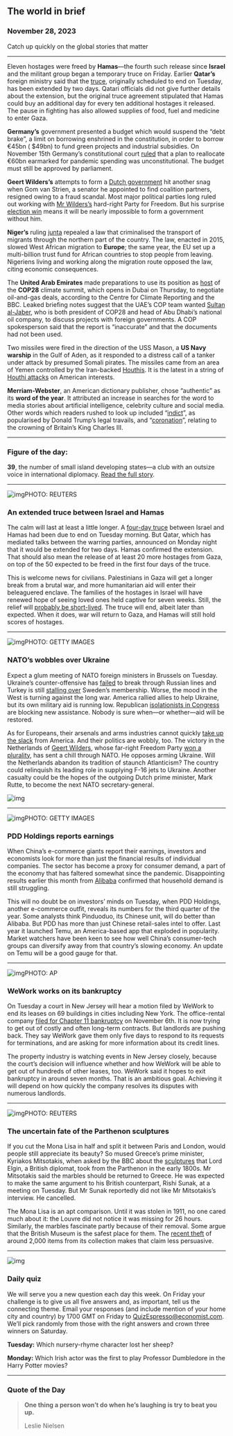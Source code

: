 ## The world in brief

### November 28, 2023

Catch up quickly on the global stories that matter



------



Eleven hostages were freed by **Hamas**—the fourth such release since **Israel** and the militant group began a temporary truce on Friday. Earlier **Qatar’s** foreign ministry said that the [truce](https://www.economist.com/middle-east-and-africa/2023/11/26/a-brutal-battle-for-southern-gaza-beckons-after-the-truce-ends), originally scheduled to end on Tuesday, has been extended by two days. Qatari officials did not give further details about the extension, but the original truce agreement stipulated that Hamas could buy an additional day for every ten additional hostages it released. The pause in fighting has also allowed supplies of food, fuel and medicine to enter Gaza.

**Germany’s** government presented a budget which would suspend the “debt brake”, a limit on borrowing enshrined in the constitution, in order to borrow €45bn ( $49bn) to fund green projects and industrial subsidies. On November 15th Germany’s constitutional court [ruled](https://www.economist.com/europe/2023/11/15/german-judges-toss-a-spanner-into-the-governments-spending-plans) that a plan to reallocate €60bn earmarked for pandemic spending was unconstitutional. The budget must still be approved by parliament.

**Geert Wilders’s** attempts to form a [Dutch government](https://www.economist.com/europe/2023/11/25/geert-wilderss-dutch-election-win-is-a-headache-for-europe) hit another snag when Gom van Strien, a senator he appointed to find coalition partners, resigned owing to a fraud scandal. Most major political parties long ruled out working with [Mr Wilders’s](https://www.economist.com/the-economist-explains/2023/11/24/who-is-geert-wilders-the-surprise-winner-of-the-dutch-election) hard-right Party for Freedom. But his surprise [election win](https://www.economist.com/europe/2023/11/23/geert-wilderss-election-win-leaves-the-dutch-in-an-awful-quandary) means it will be nearly impossible to form a government without him.

**Niger’s** ruling [junta](https://www.economist.com/leaders/2023/08/01/why-the-nightmare-in-niger-is-the-worlds-problem) repealed a law that criminalised the transport of migrants through the northern part of the country. The law, enacted in 2015, slowed West African migration to **Europe**; the same year, the EU set up a multi-billion trust fund for African countries to stop people from leaving. Nigeriens living and working along the migration route opposed the law, citing economic consequences.

The **United Arab Emirates** made preparations to use its position as [host](https://www.economist.com/briefing/2023/11/23/the-messier-the-world-gets-the-more-the-uae-seems-to-thrive) of the **COP28** climate summit, which opens in Dubai on Thursday, to negotiate oil-and-gas deals, according to the Centre for Climate Reporting and the BBC. Leaked briefing notes suggest that the UAE’s COP team wanted [Sultan al-Jaber](https://www.economist.com/by-invitation/2023/11/24/sultan-al-jaber-believes-cop28-can-find-a-new-way-forward-on-climate), who is both president of COP28 and head of Abu Dhabi’s national oil company, to discuss projects with foreign governments. A COP spokesperson said that the report is “inaccurate” and that the documents had not been used.

Two missiles were fired in the direction of the USS Mason, a **US Navy warship** in the Gulf of Aden, as it responded to a distress call of a tanker under attack by presumed Somali pirates. The missiles came from an area of Yemen controlled by the Iran-backed [Houthis](https://www.economist.com/middle-east-and-africa/2023/08/09/can-yemen-hold-together). It is the latest in a string of [Houthi attacks](https://www.economist.com/international/2023/10/25/the-three-steps-on-americas-ladder-of-military-escalation) on American interests.

**Merriam-Webster**, an American dictionary publisher, chose “authentic” as its **word of the year**. It attributed an increase in searches for the word to media stories about artificial intelligence, celebrity culture and social media. Other words which readers rushed to look up included “[indict](https://www.economist.com/leaders/2023/06/13/is-donald-trump-the-victim-of-a-witch-hunt)”, as popularised by Donald Trump’s legal travails, and “[coronation](https://www.economist.com/britain/2023/05/04/britain-crowns-charles-iii-its-new-king)”, relating to the crowning of Britain’s King Charles III.



------



### Figure of the day: 

**39**, the number of small island developing states—a club with an outsize voice in international diplomacy. [Read the full story](https://www.economist.com/international/2023/11/26/many-small-islands-have-no-room-for-manoeuvre-at-cop28).



------



![img](https://niceboy.online/insight/public/Espresso/PHOTOS/20231202_dap311.jpg)PHOTO: REUTERS

### An extended truce between Israel and Hamas

The calm will last at least a little longer. A [four-day truce](https://www.economist.com/middle-east-and-africa/2023/11/24/hamas-releases-24-hostages-including-13-israelis) between Israel and Hamas had been due to end on Tuesday morning. But Qatar, which has mediated talks between the warring parties, announced on Monday night that it would be extended for two days. Hamas confirmed the extension. That should also mean the release of at least 20 more hostages from Gaza, on top of the 50 expected to be freed in the first four days of the truce.

This is welcome news for civilians. Palestinians in Gaza will get a longer break from a brutal war, and more humanitarian aid will enter their beleaguered enclave. The families of the hostages in Israel will have renewed hope of seeing loved ones held captive for seven weeks. Still, the relief will [probably be short-lived](https://www.economist.com/middle-east-and-africa/2023/11/26/a-brutal-battle-for-southern-gaza-beckons-after-the-truce-ends). The truce will end, albeit later than expected. When it does, war will return to Gaza, and Hamas will still hold scores of hostages.



------



![img](https://niceboy.online/insight/public/Espresso/PHOTOS/20231202_dap310.jpg)PHOTO: GETTY IMAGES

### NATO’s wobbles over Ukraine

Expect a glum meeting of NATO foreign ministers in Brussels on Tuesday. Ukraine’s counter-offensive has [failed](https://www.economist.com/the-world-ahead/2023/11/13/the-war-in-ukraine-may-be-heading-for-stalemate) to break through Russian lines and Turkey is still [stalling over](https://www.economist.com/the-economist-explains/2023/07/10/why-is-turkey-blocking-sweden-from-joining-nato) Sweden’s membership. Worse, the mood in the West is turning against the long war. America rallied allies to help Ukraine, but its own military aid is running low. Republican [isolationists in Congress](https://www.economist.com/united-states/2023/11/23/the-sort-of-isolationist-case-for-backing-ukraine) are blocking new assistance. Nobody is sure when—or whether—aid will be restored.

As for Europeans, their arsenals and arms industries cannot quickly [take up the slack](https://www.economist.com/the-world-ahead/2023/11/13/with-crises-in-ukraine-and-israel-can-america-still-defend-taiwan) from America. And their politics are wobbly, too. The victory in the Netherlands of [Geert Wilders](https://www.economist.com/the-economist-explains/2023/11/24/who-is-geert-wilders-the-surprise-winner-of-the-dutch-election), whose far-right Freedom Party [won a plurality](https://www.economist.com/europe/2023/11/23/geert-wilderss-election-win-leaves-the-dutch-in-an-awful-quandary), has sent a chill through NATO. He opposes arming Ukraine. Will the Netherlands abandon its tradition of staunch Atlanticism? The country could relinquish its leading role in supplying F-16 jets to Ukraine. Another casualty could be the hopes of the outgoing Dutch prime minister, Mark Rutte, to become the next NATO secretary-general.

![img](https://niceboy.online/insight/public/Espresso/PHOTOS/20231202_DAC923.jpg)



------



![img](https://niceboy.online/insight/public/Espresso/PHOTOS/20231202_dap301.jpg)PHOTO: GETTY IMAGES

### PDD Holdings reports earnings

When China’s e-commerce giants report their earnings, investors and economists look for more than just the financial results of individual companies. The sector has become a proxy for consumer demand, a part of the economy that has faltered somewhat since the pandemic. Disappointing results earlier this month from [Alibaba](https://www.economist.com/leaders/2013/03/23/the-alibaba-phenomenon) confirmed that household demand is still struggling.

This will no doubt be on investors’ minds on Tuesday, when PDD Holdings, another e-commerce outfit, reveals its numbers for the third quarter of the year. Some analysts think Pinduoduo, its Chinese unit, will do better than Alibaba. But PDD has more than just Chinese retail-sales intel to offer. Last year it launched Temu, an America-based app that exploded in popularity. Market watchers have been keen to see how well China’s consumer-tech groups can diversify away from that country’s slowing economy. An update on Temu will be a good gauge for that.



------



![img](https://niceboy.online/insight/public/Espresso/PHOTOS/20231202_dap303.jpg)PHOTO: AP

### WeWork works on its bankruptcy

On Tuesday a court in New Jersey will hear a motion filed by WeWork to end its leases on 69 buildings in cities including New York. The office-rental company [filed for Chapter 11 bankruptcy](https://www.economist.com/business/2023/11/07/the-fall-of-wework-shows-the-deepening-cracks-in-property) on November 6th. It is now trying to get out of costly and often long-term contracts. But landlords are pushing back. They say WeWork gave them only five days to respond to its requests for terminations, and are asking for more information about its credit lines.

The property industry is watching events in New Jersey closely, because the court’s decision will influence whether and how WeWork will be able to get out of hundreds of other leases, too. WeWork said it hopes to exit bankruptcy in around seven months. That is an ambitious goal. Achieving it will depend on how quickly the company resolves its disputes with numerous landlords.



------



![img](https://niceboy.online/insight/public/Espresso/PHOTOS/20231202_dap304.jpg)PHOTO: REUTERS

### The uncertain fate of the Parthenon sculptures

If you cut the Mona Lisa in half and split it between Paris and London, would people still appreciate its beauty? So mused Greece’s prime minister, Kyriakos Mitsotakis, when asked by the BBC about the [sculptures](https://www.economist.com/britain/2020/02/20/will-britain-lose-the-elgin-marbles) that Lord Elgin, a British diplomat, took from the Parthenon in the early 1800s. Mr Mitsotakis said the marbles should be returned to Greece. He was expected to make the same argument to his British counterpart, Rishi Sunak, at a meeting on Tuesday. But Mr Sunak reportedly did not like Mr Mitsotakis’s interview. He cancelled.

The Mona Lisa is an apt comparison. Until it was stolen in 1911, no one cared much about it: the Louvre did not notice it was missing for 26 hours. Similarly, the marbles fascinate partly because of their removal. Some argue that the British Museum is the safest place for them. The [recent theft](https://www.economist.com/britain/2023/08/21/stealing-from-museums-is-easier-than-you-might-think) of around 2,000 items from its collection makes that claim less persuasive.



------



![img](https://niceboy.online/insight/public/Espresso/PHOTOS/QuizNEW_196.jpeg)

### Daily quiz

We will serve you a new question each day this week. On Friday your challenge is to give us all five answers and, as important, tell us the connecting theme. Email your responses (and include mention of your home city and country) by 1700 GMT on Friday to [QuizEspresso@economist.com](https://mail.google.com/mail/?view=cm&fs=1&tf=1&to=QuizEspresso@economist.com). We’ll pick randomly from those with the right answers and crown three winners on Saturday.

**Tuesday:** Which nursery-rhyme character lost her sheep?

**Monday:** Which Irish actor was the first to play Professor Dumbledore in the Harry Potter movies?



------



### Quote of the Day

> **One thing a person won’t do when he’s laughing is try to beat you up.**
>
> Leslie Nielsen






